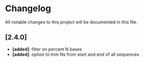 # Changelog

All notable changes to this project will be documented in this file.
## [2.4.0]

- **[added]**: filter on percent N bases
- **[added]**: option to trim Ns from start and end of all sequences